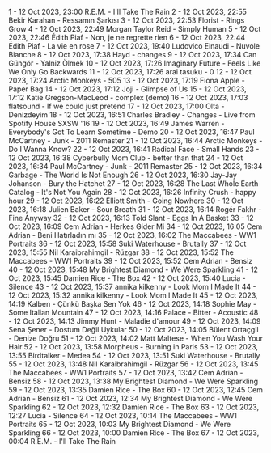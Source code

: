 1 - 12 Oct 2023, 23:00	R.E.M. - I'll Take The Rain
2 - 12 Oct 2023, 22:55	Bekir Karahan - Ressamın Şarkısı
3 - 12 Oct 2023, 22:53	Florist - Rings Grow
4 - 12 Oct 2023, 22:49	Morgan Taylor Reid - Simply Human
5 - 12 Oct 2023, 22:46	Édith Piaf - Non, je ne regrette rien
6 - 12 Oct 2023, 22:44	Édith Piaf - La vie en rose
7 - 12 Oct 2023, 19:40	Ludovico Einaudi - Nuvole Bianche
8 - 12 Oct 2023, 17:38	Hayd - changes
9 - 12 Oct 2023, 17:34	Can Güngör - Yalniz Ölmek
10 - 12 Oct 2023, 17:26	Imaginary Future - Feels Like We Only Go Backwards
11 - 12 Oct 2023, 17:26	arai tasuku - 0
12 - 12 Oct 2023, 17:24	Arctic Monkeys - 505
13 - 12 Oct 2023, 17:19	Fiona Apple - Paper Bag
14 - 12 Oct 2023, 17:12	Joji - Glimpse of Us
15 - 12 Oct 2023, 17:12	Katie Gregson-MacLeod - complex (demo)
16 - 12 Oct 2023, 17:03	flatsound - If we could just pretend
17 - 12 Oct 2023, 17:00	Olta - Denizdeyim
18 - 12 Oct 2023, 16:51	Charles Bradley - Changes - Live from Spotify House SXSW '16
19 - 12 Oct 2023, 16:49	James Warren - Everybody's Got To Learn Sometime - Demo
20 - 12 Oct 2023, 16:47	Paul McCartney - Junk - 2011 Remaster
21 - 12 Oct 2023, 16:44	Arctic Monkeys - Do I Wanna Know?
22 - 12 Oct 2023, 16:41	Radical Face - Small Hands
23 - 12 Oct 2023, 16:38	Cyberbully Mom Club - better than that
24 - 12 Oct 2023, 16:34	Paul McCartney - Junk - 2011 Remaster
25 - 12 Oct 2023, 16:34	Garbage - The World Is Not Enough
26 - 12 Oct 2023, 16:30	Jay-Jay Johanson - Bury the Hatchet
27 - 12 Oct 2023, 16:28	The Last Whole Earth Catalog - It's Not You Again
28 - 12 Oct 2023, 16:26	Infinity Crush - happy hour
29 - 12 Oct 2023, 16:22	Elliott Smith - Going Nowhere
30 - 12 Oct 2023, 16:18	Julien Baker - Sour Breath
31 - 12 Oct 2023, 16:14	Rogér Fakhr - Fine Anyway
32 - 12 Oct 2023, 16:13	Told Slant - Eggs In A Basket
33 - 12 Oct 2023, 16:09	Cem Adrian - Herkes Gider Mi
34 - 12 Oct 2023, 16:05	Cem Adrian - Beni Hatırladın mı
35 - 12 Oct 2023, 16:02	The Maccabees - WW1 Portraits
36 - 12 Oct 2023, 15:58	Suki Waterhouse - Brutally
37 - 12 Oct 2023, 15:55	Nil Karaibrahimgil - Rüzgar
38 - 12 Oct 2023, 15:52	The Maccabees - WW1 Portraits
39 - 12 Oct 2023, 15:52	Cem Adrian - Bensiz
40 - 12 Oct 2023, 15:48	My Brightest Diamond - We Were Sparkling
41 - 12 Oct 2023, 15:45	Damien Rice - The Box
42 - 12 Oct 2023, 15:40	Lucia - Silence
43 - 12 Oct 2023, 15:37	annika kilkenny - Look Mom I Made It
44 - 12 Oct 2023, 15:32	annika kilkenny - Look Mom I Made It
45 - 12 Oct 2023, 14:19	Kalben - Çünkü Başka Sen Yok
46 - 12 Oct 2023, 14:18	Sophie May - Some Italian Mountain
47 - 12 Oct 2023, 14:16	Palace - Bitter - Acoustic
48 - 12 Oct 2023, 14:13	Jimmy Hunt - Maladie d'amour
49 - 12 Oct 2023, 14:09	Sena Şener - Dostum Değil Uykular
50 - 12 Oct 2023, 14:05	Bülent Ortaçgil - Denize Doğru
51 - 12 Oct 2023, 14:02	Matt Maltese - When You Wash Your Hair
52 - 12 Oct 2023, 13:58	Morpheus - Burning in Paris
53 - 12 Oct 2023, 13:55	Birdtalker - Medea
54 - 12 Oct 2023, 13:51	Suki Waterhouse - Brutally
55 - 12 Oct 2023, 13:48	Nil Karaibrahimgil - Rüzgar
56 - 12 Oct 2023, 13:45	The Maccabees - WW1 Portraits
57 - 12 Oct 2023, 13:42	Cem Adrian - Bensiz
58 - 12 Oct 2023, 13:38	My Brightest Diamond - We Were Sparkling
59 - 12 Oct 2023, 13:35	Damien Rice - The Box
60 - 12 Oct 2023, 12:45	Cem Adrian - Bensiz
61 - 12 Oct 2023, 12:34	My Brightest Diamond - We Were Sparkling
62 - 12 Oct 2023, 12:32	Damien Rice - The Box
63 - 12 Oct 2023, 12:27	Lucia - Silence
64 - 12 Oct 2023, 10:14	The Maccabees - WW1 Portraits
65 - 12 Oct 2023, 10:03	My Brightest Diamond - We Were Sparkling
66 - 12 Oct 2023, 10:00	Damien Rice - The Box
67 - 12 Oct 2023, 00:04	R.E.M. - I'll Take The Rain
